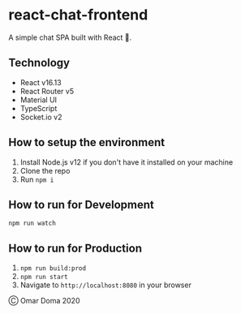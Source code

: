 # react-chat-frontend

A simple chat SPA built with React :tada:.

## Technology

- React v16.13
- React Router v5
- Material UI
- TypeScript
- Socket.io v2

## How to setup the environment

1. Install Node.js v12 if you don't have it installed on your machine
2. Clone the repo
3. Run `npm i`

## How to run for Development

`npm run watch`

## How to run for Production

1. `npm run build:prod`
2. `npm run start`
3. Navigate to `http://localhost:8080` in your browser

&#9400; Omar Doma 2020
